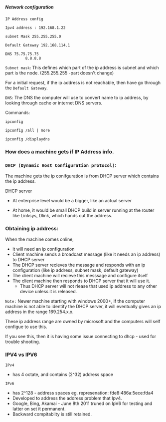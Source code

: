 ##### Network configuration

```
IP Address config 

Ipv4 address : 192.168.1.22

subnet Mask 255.255.255.0

Default Gateway 192.168.114.1

DNS 75.75.75.75 
	     8.8.8.8
```

`Subnet mask`: This defines which part of the ip 	address is subnet and which part is the node. (255.255.255 -part doesn't change)

For a initial request, if the ip address is not reachable, then have go through the `Default Gateway`.

`DNS`: The DNS the computer will use to convert name to ip address, by looking through cache or internet DNS servers.

Commands:

`ipconfig`

`ipconfig /all | more`

`ipconfig /displaydns`

### How does a machine gets if IP Address info.

### `DHCP (Dynamic Host Configuration protocol)`: 
   The machine gets the ip conifguration is from DHCP server which contains the ip address.

DHCP server 
- At enterprise level would be a bigger, like an actual server 

- At home, it would be small DHCP build in server running at the router like Linksys, Dlink, which hands out the address.  

### Obtaining ip address:
When the machine comes online, 
 - it will need an ip configuration 
  - Client machine sends a broadcast message (like it needs an ip address) to DHCP server
  - The DHCP server recieves the message and responds with an ip configuration (like ip address, subnet mask, default gateway)
  - The client machine will recieve this messsage and configure itself 
  - The client machine then responds to DHCP server that it will use it. 
     - Thus DHCP server will not rlease that used ip address to any other device unless it is released.

`Note:`
 Newer machine starting with windows 2000+, if the computer machine is not able to identify the DHCP server, it will eventually gives an ip address in the range 169.254.x.x. 
 
 These ip address range are owned by microsoft and the computers will self configue to use this. 
  
 If you see this, then it is having some issue connecting to dhcp - used for trouble shooting.

### IPV4 vs IPV6

`IPv4` 
   - has 4 octate, and contains (2^32) address space

`IPv6` 
   - has 2^128 - address spaces eg. represenation: fde8:486a:5ece:fda4
   - Developed to address the address problem that Ipv4.
   - Google, Bing, Akamai - June 8th 2011 truned on IpV6 for testing and latter on set it permanent.
   - Backward compitablity is still retained.
 



